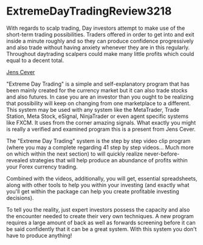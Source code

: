 # ExtremeDayTradingReview3218

With regards to scalp trading, Day investors attempt to make use of the
short-term trading possibilities. Traders offered in order to get into
and exit inside a minute roughly and so they can produce confidence
progressively and also trade without having anxiety whenever they are in
this regularly. Throughout daytrading scalpers could make many little
profits which could equal to a decent total.

[Jens Cever](http://www.ExtremeDayTradingReview.com)

"Extreme Day Trading" is a simple and self-explanatory program that has
been mainly created for the currency market but it can also trade stocks
and also futures. In case you are an investor than you ought to be
realizing that possibility will keep on changing from one marketplace to
a different. This system may be used with any system like the
MetaTrader, Trade Station, Meta Stock, eSignal, NinjaTrader or even
agent specific systems like FXCM. It uses from the corner amazing
signals. What exactly you might is really a verified and examined
program this is a present from Jens Cever.

The "Extreme Day Trading" system is the step by step video clip program
(where you may a complete regarding 41 step by step videos... Much more
on which within the next section) to will quickly realize
never-before-revealed strategies that will help produce an abundance of
profits within your Forex currency trading.

Combined with the videos, additionally, you will get, essential
spreadsheets, along with other tools to help you within your investing
(and exactly what you'll get within the package can help you create
profitable investing decisions).

To tell you the reality, just expert investors possess the capacity and
also the encounter needed to create their very own techniques. A new
program requires a large amount of back as well as forwards screening
before it can be said confidently that it can be a great system. With
this system you don't have to produce anything!
